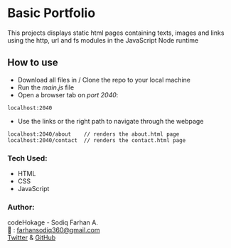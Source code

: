 # Basic Portfolio
This projects displays static html pages containing texts, images and links using the http, url and fs modules in the JavaScript Node runtime

## How to use
- Download all files in / Clone the repo to your local machine
- Run the *main.js* file
- Open a browser tab on *port 2040*:
```
localhost:2040
```
- Use the links or the right path to navigate through the webpage
```
localhost:2040/about    // renders the about.html page
localhost:2040/contact  // renders the contact.html page
```

### Tech Used:
- HTML
- CSS
- JavaScript

### Author: 
codeHokage - Sodiq Farhan A.<br>
:email: : farhansodiq360@gmail.com <br>
[Twitter](https://twitter.com/sodiqfarhan) & [GitHub](https://github.com/codeHokage1)
